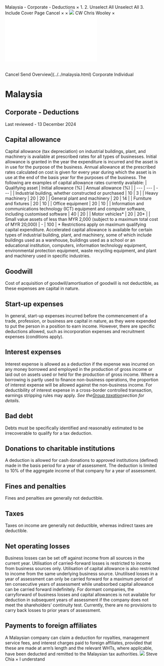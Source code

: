 Malaysia - Corporate - Deductions
×
1.
2.
Unselect All
Unselect All
3.
Include Cover Page
Cancel
×
×
![](../../-/media/world-wide-tax-summaries/attachments/global---chris-wooley.ashx%3Frev=ac5e5f3223b34096b1afc2a6009c7320&revision=ac5e5f32-23b3-4096-b1af-c2a6009c7320&hash=859B7ADC84DC2CBEC9760E9E6EE7DE6D0A8BFCDF)
CW
Chris Wooley
×
![](deductions.html)
######
Cancel
Send
Overview](../../malaysia.html)
Corporate
Individual
# Malaysia
## Corporate - Deductions
Last reviewed - 13 December 2024
## Capital allowance
Capital allowance (tax depreciation) on industrial buildings, plant, and machinery is available at prescribed rates for all types of businesses. Initial allowance is granted in the year the expenditure is incurred and the asset is in use for the purpose of the business. Annual allowance at the prescribed rates calculated on cost is given for every year during which the asset is in use at the end of the basis year for the purposes of the business. The following are examples of capital allowance rates currently available:
| Qualifying asset | Initial allowance (%) | Annual allowance (%) |
| --- | --- | --- |
| Industrial building, whether constructed or purchased | 10 | 3 |
| Heavy machinery | 20 | 20 |
| General plant and machinery | 20 | 14 |
| Furniture and fixtures | 20 | 10 |
| Office equipment | 20 | 10 |
| Information and communications technology (ICT) equipment and computer software, including customised software | 40 | 20 |
| Motor vehicles\* | 20 | 20\* |
| Small value assets of less than MYR 2,000 (subject to a maximum total cost of MYR 20,000) | - | 100 |
\* Restrictions apply on maximum qualifying capital expenditure.
Accelerated capital allowance is available for certain types of industrial building, plant, and machinery, some of which include buildings used as a warehouse, buildings used as a school or an educational institution, computers, information technology equipment, environmental protection equipment, waste recycling equipment, and plant and machinery used in specific industries.
## Goodwill
Cost of acquisition of goodwill/amortisation of goodwill is not deductible, as these expenses are capital in nature.
## Start-up expenses
In general, start-up expenses incurred before the commencement of a trade, profession, or business are capital in nature, as they were expended to put the person in a position to earn income. However, there are specific deductions allowed, such as incorporation expenses and recruitment expenses (conditions apply).
## Interest expenses
Interest expense is allowed as a deduction if the expense was incurred on any money borrowed and employed in the production of gross income or laid out on assets used or held for the production of gross income. Where a borrowing is partly used to finance non-business operations, the proportion of interest expense will be allowed against the non-business income. For deductibility of interest expense in a cross-border controlled transaction, earnings stripping rules may apply. *See the*[*Group taxation*](group-taxation.html)*section for details*.
## Bad debt
Debts must be specifically identified and reasonably estimated to be irrecoverable to qualify for a tax deduction.
## Donations to charitable institutions
A deduction is allowed for cash donations to approved institutions (defined) made in the basis period for a year of assessment. The deduction is limited to 10% of the aggregate income of that company for a year of assessment.
## Fines and penalties
Fines and penalties are generally not deductible.
## Taxes
Taxes on income are generally not deductible, whereas indirect taxes are deductible.
## Net operating losses
Business losses can be set off against income from all sources in the current year. Utilisation of carried-forward losses is restricted to income from business sources only. Utilisation of capital allowance is also restricted to income from the same underlying business source.
Unutilised losses in a year of assessment can only be carried forward for a maximum period of ten consecutive years of assessment while unabsorbed capital allowance can be carried forward indefinitely. For dormant companies, the carryforward of business losses and capital allowances is not available for deduction in subsequent years of assessment if the company does not meet the shareholders’ continuity test.
Currently, there are no provisions to carry back losses to prior years of assessment.
## Payments to foreign affiliates
A Malaysian company can claim a deduction for royalties, management service fees, and interest charges paid to foreign affiliates, provided that these are made at arm’s length and the relevant WHTs, where applicable, have been deducted and remitted to the Malaysian tax authorities.
![](../../-/media/world-wide-tax-summaries/malaysiasteve-chiastevechiasqjpg20241212012724686.ashx%3Frev=19756e5d7f9c4aed89aee4f9db5fcd22&revision=19756e5d-7f9c-4aed-89ae-e4f9db5fcd22&hash=9CB90707118F80BE4DD1C35CB65470D28EC77A79)
Steve Chia
×
I understand